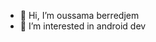 - 👋 Hi, I’m oussama berredjem
- 👀 I’m interested in android dev


<!---
oussamaprotect/oussamaprotect is a ✨ special ✨ repository because its `README.md` (this file) appears on your GitHub profile.
You can click the Preview link to take a look at your changes.
--->
